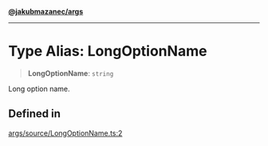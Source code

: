 [**@jakubmazanec/args**](../README.md)

---

# Type Alias: LongOptionName

> **LongOptionName**: `string`

Long option name.

## Defined in

[args/source/LongOptionName.ts:2](https://github.com/jakubmazanec/tools/blob/a4967209f10f2b04ade958bd873ac46f1290cee7/packages/args/source/LongOptionName.ts#L2)

